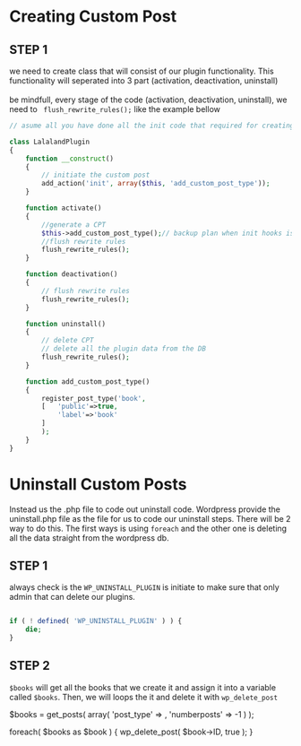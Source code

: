 # Creating Custom Post

## STEP 1

we need to create class that will consist of our plugin functionality. This functionality will
seperated into 3 part (activation, deactivation, uninstall)
<br></br>
be mindfull, every stage of the code (activation, deactivation, uninstall), we need to ` flush_rewrite_rules();`
like the example bellow

```php
// asume all you have done all the init code that required for creating wordpress plugins

class LalalandPlugin
{
    function __construct()
    {
        // initiate the custom post
        add_action('init', array($this, 'add_custom_post_type'));
    }

    function activate()
    {
        //generate a CPT
        $this->add_custom_post_type();// backup plan when init hooks is not working
        //flush rewrite rules
        flush_rewrite_rules();
    }

    function deactivation()
    {
        // flush rewrite rules
        flush_rewrite_rules();
    }

    function uninstall()
    {
        // delete CPT
        // delete all the plugin data from the DB
        flush_rewrite_rules();
    }

    function add_custom_post_type()
    {
        register_post_type('book',
        [   'public'=>true,
            'label'=>'book'
        ]
        );
    }
}
```

# Uninstall Custom Posts

Instead us the <wordpress-plugins-name>.php file to code out uninstall code. Wordpress provide the uninstall.php
file as the file for us to code our uninstall steps. There will be 2 way to do this. The first ways is using `foreach`
and the other one is deleting all the data straight from the wordpress db.

## STEP 1

always check is the `WP_UNINSTALL_PLUGIN` is initiate to make sure that only admin that can delete our plugins.

```php

if ( ! defined( 'WP_UNINSTALL_PLUGIN' ) ) {
	die;
}
```

## STEP 2

`$books` will get all the books that we create it and assign it into a variable called `$books`. Then, we will loops the it and delete it with `wp_delete_post`

$books = get_posts( array( 'post_type' => <the name of the posts>, 'numberposts' => -1 ) );

foreach( $books as $book ) {
wp_delete_post( $book->ID, true );
}
